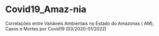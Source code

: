# Covid19_Amaz-nia
Correlações entre Variáveis Ambientais no Estado do Amazonas ( AM),  Casos e Mortes por Covid19 (03/2020-01/2022)
